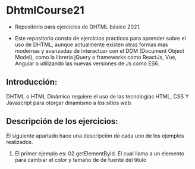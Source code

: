 # DhtmlCourse21
 - Repositorio para ejercicios de DHTML básico 2021.

 - Este repositorio consta de ejercicios practicos para aprender sobre el uso de DHTML, aunque actualmente existen otras formas mas modernas y avanzadas de interactuar con el DOM (Document Object Model), como la libreria jQuery o frameworks como ReactJs, Vue, Angular o utilizando las nuevas versiones de Js como ES6.

## Introducción:
DHTML o HTML Dinámico requiere el uso de las tecnologias HTML, CSS Y Javascript para otorgar dinamismo a los sitios web.

## Descripción de los ejercicios:

El siguiente apartado hace una descripción de cada uno de los ejemplos realizados.

1. El primer ejemplo es: 02.getElementById. El cual llama a un elemento para cambiar el color y tamaño de de fuente del titulo
